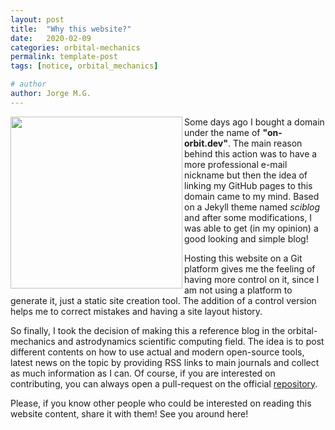 ```yaml
---
layout: post
title:  "Why this website?"
date:   2020-02-09
categories: orbital-mechanics
permalink: template-post
tags: [notice, orbital_mechanics]

# author
author: Jorge M.G.
---
```


<img class="imgleft" src="{{site.url}}/img/moon.png" align="left" style="width:275px">

Some days ago I bought a domain under the name of __"on-orbit.dev"__. The main
reason behind this action was to have a more professional e-mail nickname but
then the idea of linking my GitHub pages to this domain came to my mind. Based
on a Jekyll theme named *sciblog* and after some modifications, I was able to
get (in my opinion) a good looking and simple blog! 

Hosting this website on a Git platform gives me the feeling of having more
control on it, since I am not using a platform to generate it, just a static
site creation tool. The addition of a control version helps me to correct
mistakes and having a site layout history.

So finally, I took the decision of making this a  reference blog in the
orbital-mechanics and astrodynamics scientific computing field. The idea is to
post different contents on how to use actual and modern open-source tools,
latest news on the topic by providing RSS links to main journals and collect as
much information as I can. Of course, if you are interested on contributing,
you can always open a pull-request on the official
[repository](https://www.github.com/jorgepiloto/jorgepiloto.github.io).

Please, if you know other people who could be interested on reading this
website content, share it with them! See you around here!
